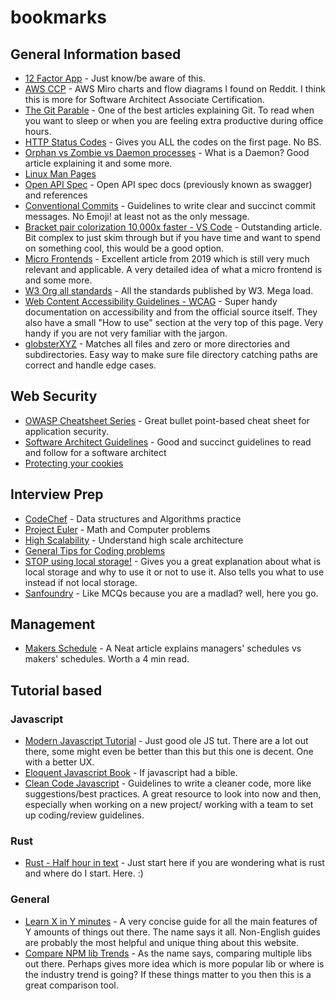 # bookmarks

## General Information based
- [12 Factor App](https://12factor.net/) - Just know/be aware of this.
- [AWS CCP](https://miro.com/app/board/o9J_koXQP3U=/) - AWS Miro charts and flow diagrams I found on Reddit. I think this is more for Software Architect Associate Certification.
- [The Git Parable](https://tom.preston-werner.com/2009/05/19/the-git-parable.html) - One of the best articles explaining Git. To read when you want to sleep or when you are feeling extra productive during office hours.
- [HTTP Status Codes](https://httpstatuses.com/) - Gives you ALL the codes on the first page. No BS.
- [Orphan vs Zombie vs Daemon processes](https://www.gmarik.info/blog/2012/orphan-vs-zombie-vs-daemon-processes/) - What is a Daemon? Good article explaining it and some more.
- [Linux Man Pages](https://linux.die.net/man/)
- [Open API Spec](http://spec.openapis.org/oas/v3.0.3) - Open API spec docs (previously known as swagger) and references
- [Conventional Commits](https://www.conventionalcommits.org/en/v1.0.0/) - Guidelines to write clear and succinct commit messages. No Emoji! at least not as the only message.
- [Bracket pair colorization 10,000x faster - VS Code](https://code.visualstudio.com/blogs/2021/09/29/bracket-pair-colorization) - Outstanding article. Bit complex to just skim through but if you have time and want to spend on something cool, this would be a good option.
- [Micro Frontends](https://martinfowler.com/articles/micro-frontends.html) - Excellent article from 2019 which is still very much relevant and applicable. A very detailed idea of what a micro frontend is and some more.
- [W3 Org all standards](https://www.w3.org/TR/?status%5B0%5D=standard) - All the standards published by W3. Mega load.
- [Web Content Accessibility Guidelines - WCAG](https://www.w3.org/WAI/WCAG21/quickref/) - Super handy documentation on accessibility and from the official source itself. They also have a small "How to use" section at the very top of this page. Very handy if you are not very familiar with the jargon.
- [globsterXYZ](https://globster.xyz/) - Matches all files and zero or more directories and subdirectories. Easy way to make sure file directory catching paths are correct and handle edge cases.

## Web Security
- [OWASP Cheatsheet Series](https://12factor.net/) - Great bullet point-based cheat sheet for application security.
- [Software Architect Guidelines](https://github.com/justinamiller/SoftwareArchitect) - Good and succinct guidelines to read and follow for a software architect
- [Protecting your cookies](https://blog.codinghorror.com/protecting-your-cookies-httponly/)

## Interview Prep
- [CodeChef](https://www.codechef.com/) - Data structures and Algorithms practice
- [Project Euler](https://projecteuler.net/) - Math and Computer problems
- [High Scalability](http://highscalability.com/blog/category/example) - Understand high scale architecture
- [General Tips for Coding problems](https://drive.google.com/file/d/1GYs37ObRkRSkUOxPYCX9FjUJYwYwFhyx/view?usp=sharing)
- [STOP using local storage!](https://www.rdegges.com/2018/please-stop-using-local-storage/) - Gives you a great explanation about what is local storage and why to use it or not to use it. Also tells you what to use instead if not local storage.
- [Sanfoundry](https://www.sanfoundry.com/) - Like MCQs because you are a madlad? well, here you go.

## Management
- [Makers Schedule](https://www.paulgraham.com/makersschedule.html) - A Neat article explains managers' schedules vs makers' schedules. Worth a 4 min read.

## Tutorial based
### Javascript
- [Modern Javascript Tutorial](https://javascript.info/) - Just good ole JS tut. There are a lot out there, some might even be better than this but this one is decent. One with a better UX.
- [Eloquent Javascript Book](https://eloquentjavascript.net/) - If javascript had a bible.
- [Clean Code Javascript](https://github.com/ryanmcdermott/clean-code-javascript#variables) - Guidelines to write a cleaner code, more like suggestions/best practices. A great resource to look into now and then, especially when working on a new project/ working with a team to set up coding/review guidelines.

### Rust
- [Rust - Half hour in text](https://fasterthanli.me/articles/a-half-hour-to-learn-rust) - Just start here if you are wondering what is rust and where do I start. Here. :)

### General
- [Learn X in Y minutes](https://learnxinyminutes.com/) - A very concise guide for all the main features of Y amounts of things out there. The name says it all. Non-English guides are probably the most helpful and unique thing about this website.
- [Compare NPM lib Trends](https://npmtrends.com/) - As the name says, comparing multiple libs out there. Perhaps gives more idea which is more popular lib or where is the industry trend is going? If these things matter to you then this is a great comparison tool.
